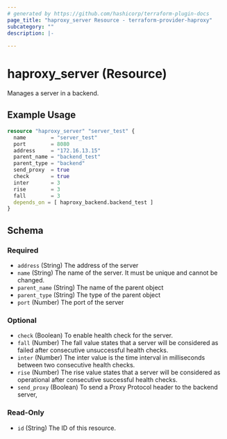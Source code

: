 ```yaml
---
# generated by https://github.com/hashicorp/terraform-plugin-docs
page_title: "haproxy_server Resource - terraform-provider-haproxy"
subcategory: ""
description: |-
  
---
```


# haproxy_server (Resource)
 
Manages a server in a backend.

## Example Usage

```terraform
resource "haproxy_server" "server_test" {
  name        = "server_test"
  port        = 8080
  address     = "172.16.13.15"
  parent_name = "backend_test"
  parent_type = "backend"
  send_proxy  = true
  check       = true
  inter       = 3
  rise        = 3
  fall        = 3
  depends_on = [ haproxy_backend.backend_test ]
}
```

<!-- schema generated by tfplugindocs -->
## Schema

### Required

- `address` (String) The address of the server
- `name` (String) The name of the server. It must be unique and cannot be changed.
- `parent_name` (String) The name of the parent object
- `parent_type` (String) The type of the parent object
- `port` (Number) The port of the server

### Optional

- `check` (Boolean) To enable health check for the server.
- `fall` (Number) The fall value states that a server will be considered as failed after consecutive unsuccessful health checks.
- `inter` (Number) The inter value is the time interval in milliseconds between two consecutive health checks.
- `rise` (Number) The rise value states that a server will be considered as operational after consecutive successful health checks.
- `send_proxy` (Boolean) To send a Proxy Protocol header to the backend server,

### Read-Only

- `id` (String) The ID of this resource.
